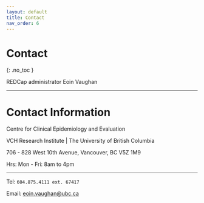 ```yaml
---
layout: default
title: Contact
nav_order: 6
---
```


# Contact
{: .no_toc }

REDCap administrator
Eoin Vaughan

---

# Contact Information

Centre for Clinical Epidemiology and Evaluation

VCH Research Institute | The University of British Columbia

706 - 828 West 10th Avenue, Vancouver, BC V5Z 1M9

Hrs: Mon - Fri: 8am to 4pm

---

Tel: `604.875.4111 ext. 67417`

Email: <eoin.vaughan@ubc.ca>
